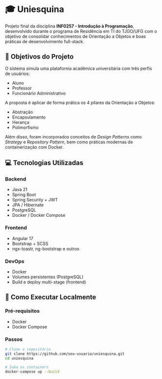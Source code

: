 # 🎓 Uniesquina

Projeto final da disciplina **INF0257 - Introdução à Programação**, desenvolvido durante o programa de Residência em TI do TJGO/UFG com o objetivo de consolidar conhecimentos de Orientação a Objetos e boas práticas de desenvolvimento full-stack.

## 🧠 Objetivos do Projeto

O sistema simula uma plataforma acadêmica universitária com três perfis de usuários:

- Aluno
- Professor
- Funcionário Administrativo

A proposta é aplicar de forma prática os 4 pilares da Orientação a Objetos:
- Abstração
- Encapsulamento
- Herança
- Polimorfismo

Além disso, foram incorporados conceitos de *Design Patterns* como *Strategy* e *Repository Pattern*, bem como práticas modernas de containerização com Docker.

## 💻 Tecnologias Utilizadas

### Backend
- Java 21
- Spring Boot
- Spring Security + JWT
- JPA / Hibernate
- PostgreSQL
- Docker / Docker Compose

### Frontend
- Angular 17
- Bootstrap + SCSS
- ngx-toastr, ng-bootstrap e outros

### DevOps
- Docker
- Volumes persistentes (PostgreSQL)
- Build e deploy multi-stage (frontend)

## 🚀 Como Executar Localmente

### Pré-requisitos
- Docker
- Docker Compose

### Passos

```bash
# Clone o repositório
git clone https://github.com/seu-usuario/uniesquina.git
cd uniesquina

# Suba os containers
docker-compose up --build

